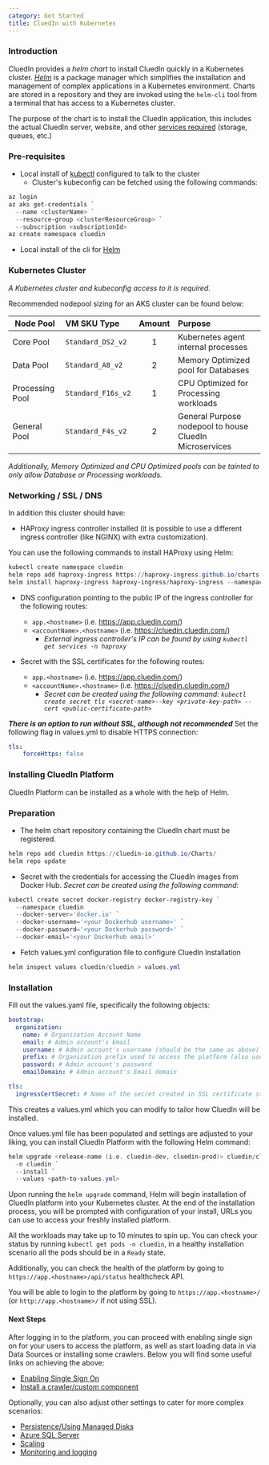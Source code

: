 ```yaml
---
category: Get Started
title: CluedIn with Kubernetes
---
```


### Introduction

CluedIn provides a *helm chart* to install CluedIn quickly in a Kubernetes cluster. [*Helm*](https://helm.sh/) is a package manager which simplifies the installation and management of complex applications in a Kubernetes environment. Charts are stored in a repository and they are invoked using the `helm-cli` tool from a terminal that has access to a Kubernetes cluster.

The purpose of the chart is to install the CluedIn application, this includes the actual CluedIn server, website, and other [services required](/docs/00-gettingStarted/1-default.html) (storage, queues, etc.)

### Pre-requisites
- Local install of [kubectl](https://kubernetes.io/docs/tasks/tools/install-kubectl/#install-kubectl) configured to talk to the cluster
   - Cluster's kubeconfig can be fetched using the following commands:
```powershell
az login
az aks get-credentials `
  --name <clusterName> `
  --resource-group <clusterResourceGroup> `
  --subscription <subscriptionId>
az create namespace cluedin
```
- Local install of the cli for [Helm](https://helm.sh/)



### Kubernetes Cluster
*A Kubernetes cluster and kubeconfig access to it is required*.

Recommended nodepool sizing for an AKS cluster can be found below:

| Node Pool         | VM SKU Type         | Amount        | Purpose  | 
|-------------------|:-------------       |:-------------:| :----    |
| Core Pool         | `Standard_DS2_v2`   | 1             | Kubernetes agent internal processes |
| Data Pool         | `Standard_A8_v2`    | 2             | Memory Optimized pool for Databases |
| Processing Pool   | `Standard_F16s_v2`  | 1             | CPU Optimized for Processing workloads |
| General Pool      | `Standard_F4s_v2`   | 2             | General Purpose nodepool to house CluedIn Microservices |

_Additionally, Memory Optimized and CPU Optimized pools can be tainted to only allow Database or Processing workloads._


### Networking / SSL / DNS
In addition this cluster should have:
- HAProxy ingress controller installed (it is possible to use a different ingress controller (like NGINX) with extra customization).

You can use the following commands to install HAProxy using Helm:
```powershell
kubectl create namespace cluedin
helm repo add haproxy-ingress https://haproxy-ingress.github.io/charts
helm install haproxy-ingress haproxy-ingress/haproxy-ingress --namespace=cluedin
```
- DNS configuration pointing to the public IP of the ingress controller for the following routes:
  - `app.<hostname>` (i.e. https://app.cluedin.com/)
  - `<accountName>.<hostname>` (i.e. https://cluedin.cluedin.com/)
    - _External ingress controller's IP can be found by using `kubectl get services -n haproxy`_


- Secret with the SSL certificates for the following routes:
  - `app.<hostname>` (i.e. https://app.cluedin.com/)
  - `<accountName>.<hostname>` (i.e. https://cluedin.cluedin.com/)
    - _Secret can be created using the following command: `kubectl create secret tls <secret-name>--key <private-key-path> --cert <public-certificate-path>`_

__*There is an option to run without SSL, although not recommended*__
Set the following flag in values.yml to disable HTTPS connection:
```yaml
tls:
    forceHttps: false
```

### Installing CluedIn Platform
CluedIn Platform can be installed as a whole with the help of Helm.

### Preparation

* The helm chart repository containing the CluedIn chart must be registered. 
```powershell
helm repo add cluedin https://cluedin-io.github.io/Charts/
helm repo update
```

* Secret with the credentials for accessing the CluedIn images from Docker Hub.
_Secret can be created using the following command:_
```powershell
kubectl create secret docker-registry docker-registry-key `
  --namespace cluedin
  --docker-server='docker.io' `
  --docker-username='<your Dockerhub username>' `
  --docker-password='<your Dockerhub password>' `
  --docker-email='<your Dockerhub email>'
```

* Fetch values.yml configuration file to configure CluedIn Installation
```powershell
helm inspect values cluedin/cluedin > values.yml
```
### Installation

Fill out the values.yaml file, specifically the following objects:
```yaml
bootstrap: 
  organization: 
    name: # Organization Account Name
    email: # Admin account's Email
    username: # Admin account's username (should be the same as above) 
    prefix: # Organization prefix used to access the platform (also use in DNS configuration step above)
    password: # Admin account's password
    emailDomain: # Admin account's Email domain
```

```yaml
tls: 
  ingressCertSecret: # Name of the secret created in SSL certificate step
```

This creates a values.yml which you can modify to tailor how CluedIn will be installed.

Once values.yml file has been populated and settings are adjusted to your liking, you can install CluedIn Platform with the following Helm command:
```powershell
helm upgrade <release-name (i.e. cluedin-dev, cluedin-prod)> cluedin/cluedin `
  -n cluedin `
  --install `
  --values <path-to-values.yml>
```

Upon running the `helm upgrade` command, Helm will begin installation of CluedIn platform into your Kubernetes cluster. At the end of the installation process, you will be prompted with configuration of your install, URLs you can use to access your freshly installed platform. 

All the workloads may take up to 10 minutes to spin up. You can check your status by running `kubectl get pods -n cluedin`, in a healthy installation scenario all the pods should be in a `Ready` state.

Additionally, you can check the health of the platform by going to `https://app.<hostname>/api/status` healthcheck API.

You will be able to login to the platform by going to `https://app.<hostname>/` (or `http://app.<hostname>/` if not using SSL). 

#### Next Steps

After logging in to the platform, you can proceed with enabling single sign on for your users to access the platform, as well as start loading data in via Data Sources or installing some crawlers. 
Below you will find some useful links on achieving the above:
- [Enabling Single Sign On](/docs/05-Administration/30-Authentication/index.html)
- [Install a crawler/custom component](/docs/10-Integration/install-integration.html)

Optionally, you can also adjust other settings to cater for more complex scenarios:
- [Persistence/Using Managed Disks](/docs/00-gettingStarted/persistence.html)
- [Azure SQL Server](/docs/00-gettingStarted/sqlserver.html)
- [Scaling](/docs/00-gettingStarted/scaling.html)
- [Monitoring and logging](/docs/00-gettingStarted/monitoring.html)